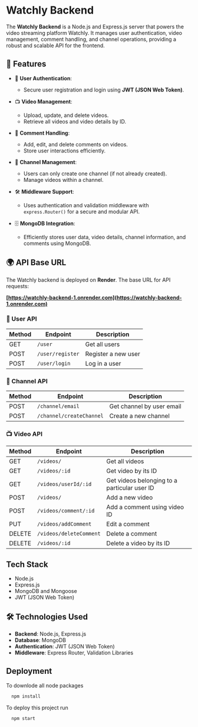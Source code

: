 # Watchly Backend  

The **Watchly Backend** is a Node.js and Express.js server that powers the video streaming platform Watchly. It manages user authentication, video management, comment handling, and channel operations, providing a robust and scalable API for the frontend.  

## 🚀 Features  

- 🔐 **User Authentication**:  
  - Secure user registration and login using **JWT (JSON Web Token)**.  

- 📺 **Video Management**:  
  - Upload, update, and delete videos.  
  - Retrieve all videos and video details by ID.  

- 💬 **Comment Handling**:  
  - Add, edit, and delete comments on videos.  
  - Store user interactions efficiently.  

- 📡 **Channel Management**:  
  - Users can only create one channel (if not already created).   
  - Manage videos within a channel.  

- 🛠️ **Middleware Support**:  
  - Uses authentication and validation middleware with `express.Router()` for a secure and modular API.  

- 🗄️ **MongoDB Integration**:  
  - Efficiently stores user data, video details, channel information, and comments using MongoDB.  

## 🌍 API Base URL  

The Watchly backend is deployed on **Render**. The base URL for API requests:  

**[https://watchly-backend-1.onrender.com](https://watchly-backend-1.onrender.com)**  


### 🔐 User API  

| Method | Endpoint               | Description                |
|--------|------------------------|----------------------------|
| GET    | `/user`                | Get all users              |
| POST   | `/user/register`       | Register a new user        |
| POST   | `/user/login`          | Log in a user              |


### 📡 Channel API  

| Method | Endpoint                 | Description                  |
|--------|--------------------------|------------------------------|
| POST   | `/channel/email`         | Get channel by user email    |
| POST   | `/channel/createChannel` | Create a new channel         

### 📺 Video API  

| Method  | Endpoint                    | Description                                      |
|---------|-----------------------------|--------------------------------------------------|
| GET     | `/videos/`                   | Get all videos                                  |
| GET     | `/videos/:id`                | Get video by its ID                             |
| GET     | `/videos/userId/:id`         | Get videos belonging to a particular user ID   |
| POST    | `/videos/`                   | Add a new video                                |
| POST    | `/videos/comment/:id`        | Add a comment using video ID                   |
| PUT     | `/videos/addComment`         | Edit a comment                                 |
| DELETE  | `/videos/deleteComment`      | Delete a comment                               |
| DELETE  | `/videos/:id`                | Delete a video by its ID 



## Tech Stack

- Node.js
- Express.js
- MongoDB and Mongoose
- JWT (JSON Web Token)



## 🛠️ Technologies Used  

- **Backend**: Node.js, Express.js  
- **Database**: MongoDB  
- **Authentication**: JWT (JSON Web Token)  
- **Middleware**: Express Router, Validation Libraries  
## Deployment
To downlode all node packages

```bash
  npm install
```

To deploy this project run

```bash
  npm start
```

